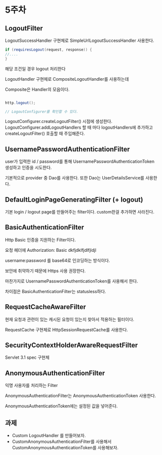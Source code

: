 # 5주차 

## LogoutFilter 

LogoutSuccessHandler 구현체로 SimpleUrlLogoutSuccessHandler 사용한다. 

~~~java 
if (requiresLogout(request, response)) {
//....
}
~~~

해당 조건일 경우 logout 처리한다 

LogoutHandler 구현체로 CompositeLogoutHandler를 사용하는데

Composite은 Handler의 모음이다.

~~~java

http.logout(); 

// LogoutConfigurer를 확인할 수 있다. 

~~~
LogoutConfigurer.createLogoutFilter() 시점에 생성한다. 
LogoutConfigurer.addLogoutHandlers 할 때 마다 logoutHandlers에 추가하고 createLogoutFilter() 호출할 때 주입해준다.


## UsernamePasswordAuthenticationFilter

user가 입력한 id / password를 통해 UsernamePasswordAuthenticationToken 생성하고 인증을 시도한다.

기본적으로 provider 중 Dao를 사용한다. 또한 Dao는 UserDetailsService를 사용한다.

## DefaultLoginPageGeneratingFilter (+ logout)

기본 login / logout page를 만들어주는 filter이다. custom한걸 추가하면 사라진다.

## BasicAuthenticationFilter

Http Basic 인증을 지원하는 Filter이다. 

요청 헤더에 Authorization: Basic dkfjdklfjdlfjldjl

username:password 를 base64로 인코딩하는 방식이다.

보안에 취약하기 때문에 Https 사용 권장한다.

마찬가지로 UsernamePasswordAuthenticationToken를 사용해서 한다.

차이점은 BasicAuthenticationFilter는 statusless하다.

## RequestCacheAwareFilter

현재 요청과 관련이 있는 캐시된 요청이 있는지 찾아서 적용하는 필터이다.

RequestCache 구현체로 HttpSessionRequestCache를 사용한다. 
 
 
## SecurityContextHolderAwareRequestFilter

Servlet 3.1 spec 구현체

## AnonymousAuthenticationFilter

익명 사용자를 처리하는 Filter

AnonymousAuthenticationFilter는 AnonymousAuthenticationToken 사용한다.

AnonymousAuthenticationToken에는 설정된 값을 넣어준다. 


## 과제 
 - Custom LogoutHandler 를 만들어보자.
 - CustomAnonymousAuthenticationFilter를 사용해서 CustomAnonymousAuthenticationToken를 사용해보자.